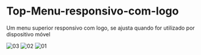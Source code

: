 # Top-Menu-responsivo-com-logo
Um menu superior responsivo com logo, se ajusta quando for utilizado por dispositivo móvel


![03](https://github.com/user-attachments/assets/f1115edf-f37a-4d8d-98d9-f6c0c607f96d)
![02](https://github.com/user-attachments/assets/4a78cd16-6fc2-4890-a823-fa7545994f18)
![01](https://github.com/user-attachments/assets/f0042b2c-c12f-4c67-80f2-2d75fa3db6ec)
